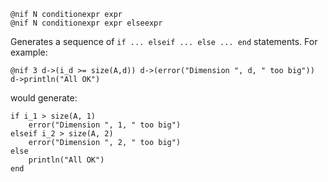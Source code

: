 ```
@nif N conditionexpr expr
@nif N conditionexpr expr elseexpr
```

Generates a sequence of `if ... elseif ... else ... end` statements. For example:

```
@nif 3 d->(i_d >= size(A,d)) d->(error("Dimension ", d, " too big")) d->println("All OK")
```

would generate:

```
if i_1 > size(A, 1)
    error("Dimension ", 1, " too big")
elseif i_2 > size(A, 2)
    error("Dimension ", 2, " too big")
else
    println("All OK")
end
```
